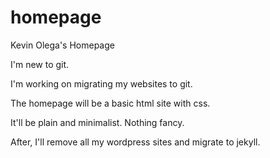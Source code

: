 # homepage
Kevin Olega's Homepage

I'm new to git.

I'm working on migrating my websites to git.

The homepage will be a basic html site with css.

It'll be plain and minimalist. Nothing fancy.

After, I'll remove all my wordpress sites and migrate to jekyll.
